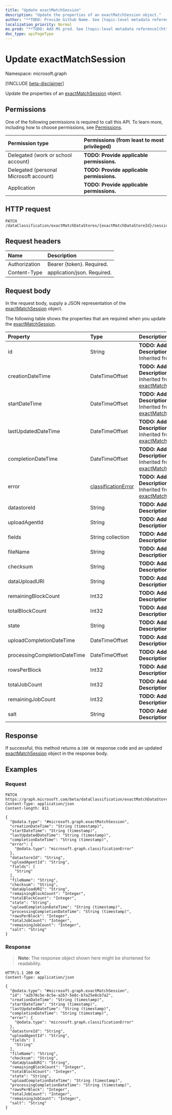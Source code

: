 ```yaml
---
title: "Update exactMatchSession"
description: "Update the properties of an exactMatchSession object."
author: "**TODO: Provide Github Name. See [topic-level metadata reference](https://msgo.azurewebsites.net/add/document/guidelines/metadata.html#topic-level-metadata)**"
localization_priority: Normal
ms.prod: "**TODO: Add MS prod. See [topic-level metadata reference](https://msgo.azurewebsites.net/add/document/guidelines/metadata.html#topic-level-metadata)**"
doc_type: apiPageType
---
```


# Update exactMatchSession
Namespace: microsoft.graph

[!INCLUDE [beta-disclaimer](../../includes/beta-disclaimer.md)]

Update the properties of an [exactMatchSession](../resources/exactmatchsession.md) object.

## Permissions
One of the following permissions is required to call this API. To learn more, including how to choose permissions, see [Permissions](/graph/permissions-reference).

|Permission type|Permissions (from least to most privileged)|
|:---|:---|
|Delegated (work or school account)|**TODO: Provide applicable permissions.**|
|Delegated (personal Microsoft account)|**TODO: Provide applicable permissions.**|
|Application|**TODO: Provide applicable permissions.**|

## HTTP request

<!-- {
  "blockType": "ignored"
}
-->
``` http
PATCH /dataClassification/exactMatchDataStores/{exactMatchDataStoreId}/sessions/{exactMatchSessionId}
```

## Request headers
|Name|Description|
|:---|:---|
|Authorization|Bearer {token}. Required.|
|Content-Type|application/json. Required.|

## Request body
In the request body, supply a JSON representation of the [exactMatchSession](../resources/exactmatchsession.md) object.

The following table shows the properties that are required when you update the [exactMatchSession](../resources/exactmatchsession.md).

|Property|Type|Description|
|:---|:---|:---|
|id|String|**TODO: Add Description** Inherited from [entity](../resources/entity.md)|
|creationDateTime|DateTimeOffset|**TODO: Add Description** Inherited from [exactMatchJobBase](../resources/exactmatchjobbase.md)|
|startDateTime|DateTimeOffset|**TODO: Add Description** Inherited from [exactMatchJobBase](../resources/exactmatchjobbase.md)|
|lastUpdatedDateTime|DateTimeOffset|**TODO: Add Description** Inherited from [exactMatchJobBase](../resources/exactmatchjobbase.md)|
|completionDateTime|DateTimeOffset|**TODO: Add Description** Inherited from [exactMatchJobBase](../resources/exactmatchjobbase.md)|
|error|[classificationError](../resources/classificationerror.md)|**TODO: Add Description** Inherited from [exactMatchJobBase](../resources/exactmatchjobbase.md)|
|datastoreId|String|**TODO: Add Description**|
|uploadAgentId|String|**TODO: Add Description**|
|fields|String collection|**TODO: Add Description**|
|fileName|String|**TODO: Add Description**|
|checksum|String|**TODO: Add Description**|
|dataUploadURI|String|**TODO: Add Description**|
|remainingBlockCount|Int32|**TODO: Add Description**|
|totalBlockCount|Int32|**TODO: Add Description**|
|state|String|**TODO: Add Description**|
|uploadCompletionDateTime|DateTimeOffset|**TODO: Add Description**|
|processingCompletionDateTime|DateTimeOffset|**TODO: Add Description**|
|rowsPerBlock|Int32|**TODO: Add Description**|
|totalJobCount|Int32|**TODO: Add Description**|
|remainingJobCount|Int32|**TODO: Add Description**|
|salt|String|**TODO: Add Description**|



## Response

If successful, this method returns a `200 OK` response code and an updated [exactMatchSession](../resources/exactmatchsession.md) object in the response body.

## Examples

### Request
<!-- {
  "blockType": "request",
  "name": "update_exactmatchsession"
}
-->
``` http
PATCH https://graph.microsoft.com/beta/dataClassification/exactMatchDataStores/{exactMatchDataStoreId}/sessions/{exactMatchSessionId}
Content-Type: application/json
Content-length: 811

{
  "@odata.type": "#microsoft.graph.exactMatchSession",
  "creationDateTime": "String (timestamp)",
  "startDateTime": "String (timestamp)",
  "lastUpdatedDateTime": "String (timestamp)",
  "completionDateTime": "String (timestamp)",
  "error": {
    "@odata.type": "microsoft.graph.classificationError"
  },
  "datastoreId": "String",
  "uploadAgentId": "String",
  "fields": [
    "String"
  ],
  "fileName": "String",
  "checksum": "String",
  "dataUploadURI": "String",
  "remainingBlockCount": "Integer",
  "totalBlockCount": "Integer",
  "state": "String",
  "uploadCompletionDateTime": "String (timestamp)",
  "processingCompletionDateTime": "String (timestamp)",
  "rowsPerBlock": "Integer",
  "totalJobCount": "Integer",
  "remainingJobCount": "Integer",
  "salt": "String"
}
```


### Response
>**Note:** The response object shown here might be shortened for readability.
<!-- {
  "blockType": "response",
  "truncated": true
}
-->
``` http
HTTP/1.1 200 OK
Content-Type: application/json

{
  "@odata.type": "#microsoft.graph.exactMatchSession",
  "id": "a2b78c5e-8c5e-a2b7-5e8c-b7a25e8cb7a2",
  "creationDateTime": "String (timestamp)",
  "startDateTime": "String (timestamp)",
  "lastUpdatedDateTime": "String (timestamp)",
  "completionDateTime": "String (timestamp)",
  "error": {
    "@odata.type": "microsoft.graph.classificationError"
  },
  "datastoreId": "String",
  "uploadAgentId": "String",
  "fields": [
    "String"
  ],
  "fileName": "String",
  "checksum": "String",
  "dataUploadURI": "String",
  "remainingBlockCount": "Integer",
  "totalBlockCount": "Integer",
  "state": "String",
  "uploadCompletionDateTime": "String (timestamp)",
  "processingCompletionDateTime": "String (timestamp)",
  "rowsPerBlock": "Integer",
  "totalJobCount": "Integer",
  "remainingJobCount": "Integer",
  "salt": "String"
}
```


